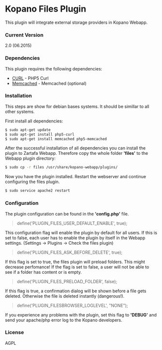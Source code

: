 # Kopano Files Plugin

This plugin will integrate external storage providers in Kopano Webapp.

### Current Version
2.0 (06.2015)

### Dependencies

This plugin requires the following dependencies:

* [CURL] - PHP5 Curl
* [Memcached] - Memcached (optional)

### Installation
This steps are show for debian bases systems. It should be simillar to all other systems.

First install all dependencies:

```sh
$ sudo apt-get update
$ sudo apt-get install php5-curl
$ sudo apt-get install memcached php5-memcached
```
After the successful installation of all dependencies you can install the plugin to Zartafa Webapp.
Therefore copy the whole folder **'files'** to the Webapp plugin directory:
```sh
$ sudo cp -r files /usr/share/kopano-webapp/plugins/
```

Now you have the plugin installed. Restart the webserver and continue configuring the files plugin.

```sh
$ sudo service apache2 restart
```
### Configuration
The plugin configuration can be found in the **'config.php'** file.
> define('PLUGIN_FILES_USER_DEFAULT_ENABLE', true);

This configuration flag will enable the plugin by default for all users. If this is set to false, each user has to enable 
the plugin by itself in the Webapp settings. (Settings -> Plugins -> Check the files plugin)

> define('PLUGIN_FILES_ASK_BEFORE_DELETE', true);

If this flag is set to true, the files plugin will preload folders. This might decrease perfomance! If the flag is set to false,
a user will not be able to see if a folder has content or is empty.

> define('PLUGIN_FILES_PRELOAD_FOLDER', false);

If this flag is true, a confirmation dialog will be shown before a file gets deleted. Otherwise the file is deleted instantly (dangerous!).

> define('PLUGIN_FILESBROWSER_LOGLEVEL', "NONE");

If you experience any problems with the plugin, set this flag to **'DEBUG'** and send your apache/php error log to the Kopano developers.

### License

AGPL


[CURL]:http://php.net/manual/de/book.curl.php
[Memcached]:http://php.net/manual/de/book.memcached.php

